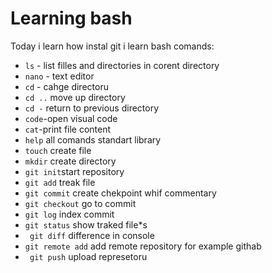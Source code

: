 # Learning bash 
Today i learn how instal git 
i learn bash comands:
- `ls` - list filles and directories in corent directory
- `nano` - text editor
- `cd` - cahge directoru 
- `cd ..` move up directory
- `cd -` return to previous  directory
- `code`-open visual code
- `cat`-print file content
- `help` all comands standart library
- `touch` create file 
- `mkdir` create directory
- `git init`start repository
- `git add` treak file 
- `git commit` create chekpoint whif commentary
- `git checkout` go to commit 
- `git log` index commit
- `git status` show traked file*s 
- ` git diff` difference in console 
- `git remote add` add remote repository for example githab
- ` git push` upload represetoru 
